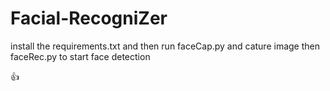 # Facial-RecogniZer

install the requirements.txt and then run faceCap.py and cature image
then faceRec.py to start face detection

👍
